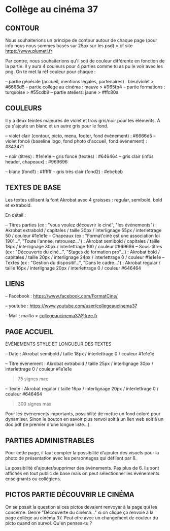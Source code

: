 # Collège au cinéma 37

## CONTOUR

Nous souhaiterions un principe de contour autour de chaque page (pour info nous nous sommes basés sur 25px sur les psd) > cf site https://www.plumeti.fr

Par contre, nous souhaiterions qu'il soit de couleur différente en fonction de la partie. Il y aura 4 couleurs pour 4 parties comme tu as pu le voir avec les png. On te met la réf couleur pour chaque :

– partie générale (accueil, mentions légales, partenaires) : bleu/violet >  #6666d5
– partie collège au cinéma : mauve >  #965fb4
– partie formations : turquoise >  #55cdb9
– partie ateliers: jaune >  #ffc80a

## COULEURS

Il y a deux teintes majeures de violet et trois gris/noir pour les éléments. À ça s'ajoute un blanc et un autre gris pour le fond.

– violet clair (contour, picto, menu, footer, fond événement) : #6666d5
– violet foncé (baseline logo, fond photo d'accueil, fond événement) : #343471

– noir (titres) : #1e1e1e
– gris foncé (textes) : #646464
– gris clair (infos header, chapeaux) : #969696

– blanc (fond1) : #ffffff
– gris très clair (fond2) : #ebebeb

## TEXTES DE BASE

Les textes utilisent la font Akrobat avec 4 graisses : regular, semibold, bold et extrabold.

En détail :

– Titres parties (ex : "vous voulez découvrir le ciné", "les événements") : Akrobat extrabold / capitales / taille 30px / interlignage 55px / interlettrage 50 / couleur #1e1e1e
– Chapeaux (ex : "Format'ciné est une association loi 1901…", "Toute l'année, retrouvez…") : Akrobat semibold / capitales / taille 18px / interlignage 30px / interlettrage 100 / couleur #969696
– Sous-titres (ex : "Découverte du ciné…", "Stages de formation pro"…) : Akrobat bold / capitales / taille 20px / interlignage 24px / interlettrage 0 / couleur #1e1e1e
– Textes (ex : "Gestion du dispositif…", "Dans le cadre…") : Akrobat regular / taille 16px / interlignage 20px / interlettrage 0 / couleur #646464

## LIENS

– Facebook : https://www.facebook.com/FormatCine/

– youtube : https://www.youtube.com/user/collegeaucinema37

– Mail : mailto > collegeaucinema37@free.fr


## PAGE ACCUEIL 

ÉVÉNEMENTS STYLE ET LONGUEUR DES TEXTES

– Date : Akrobat semibold / taille 18px / interlettrage 0 / couleur #1e1e1e

– Titre événement  : Akrobat extrabold / taille 25px / interlignage 30px / interlettrage 0 / couleur #1e1e1e
> 75 signes max

– Texte : Akrobat regular / taille 16px / interlignage 20px / interlettrage 0 / couleur #646464
> 300 signes max

Pour les événements importants, possibilité de mettre un fond coloré pour dynamiser.
Sinon le bouton en savoir plus renvoi soit à un lien web soit à un doc pdf (le premier d'une longue liste…).

## PARTIES ADMINISTRABLES

Pour cette page, il faut compter la possibilité d'ajouter des visuels pour la photo de présentation avec les personnages qui défilent par 8.

La possibilité d'ajouter/supprimer des événements. Pas plus de 6. Ils sont affichés en tout public de base mais on peut sélectionner les événements enseignants ou collégiens.

## PICTOS PARTIE DÉCOUVRIR LE CINÉMA

On se posait la question si ces pictos devaient renvoyer à la page qui les concerne. Genre "Découverte du cinéma…" si on clique ça renvoie à la page collège au cinéma 37. Peut etre avec un changement de couleur du picto quand on survol. Qu'en penses-tu ?